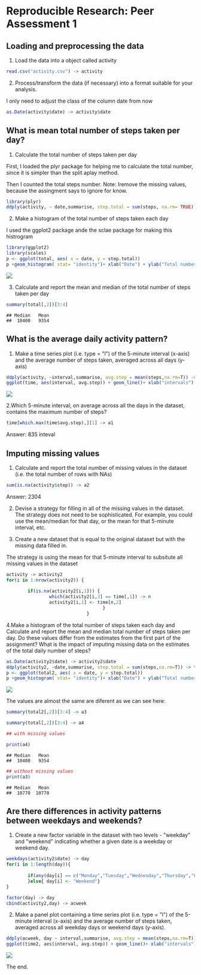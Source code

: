 # Reproducible Research: Peer Assessment 1


## Loading and preprocessing the data

1. Load the data into a object called activity   




```r
read.csv("activity.csv") -> activity
```



2. Process/transform the data (if necessary) into a format suitable for your analysis.  

I only need to adjust the class of the column date from now



```r
as.Date(activity$date) -> activity$date
```
 
## What is mean total number of steps taken per day?

1. Calculate the total number of steps taken per day


First, I loaded the plyr package for helping me to calculate the total number, since it is simpler than the split aplay method.

Then I counted the total steps number. Note: Iremove the missing values, because the assingment says to ignore for know.



```r
library(plyr)
ddply(activity, ~ date,summarise, step.total = sum(steps, na.rm= TRUE)) -> total
```

2. Make a histogram of the total number of steps taken each day

I used the ggplot2 package ande the sclae package for making this histrogram




```r
library(ggplot2)
library(scales)
p <- ggplot(total, aes( x = date, y = step.total))
p +geom_histogram( stat= "identity")+ xlab("Date") + ylab("Total number of steps")+ ggtitle("Histogram of the total number os steps taken each day")+scale_x_date(breaks=date_breaks(width="15 days"))
```

![](PA1_template_files/figure-html/unnamed-chunk-4-1.png) 



3. Calculate and report the mean and median of the total number of steps taken per day



```r
summary(total[,2])[3:4]
```

```
## Median   Mean 
##  10400   9354
```

## What is the average daily activity pattern?



1. Make a time series plot (i.e. type = "l") of the 5-minute interval (x-axis) and the average number of steps taken, averaged across all days (y-axis)




```r
ddply(activity, ~interval,summarise, avg.step = mean(steps,na.rm=T)) -> time
ggplot(time, aes(interval, avg.step)) + geom_line()+ xlab("intervals") + ylab("average steps")
```

![](PA1_template_files/figure-html/unnamed-chunk-6-1.png) 



2.Which 5-minute interval, on average across all the days in the dataset, contains the maximum number of steps?




```r
time[which.max(time$avg.step),][1] -> a1
```

Answer: 835 inteval

## Imputing missing values
 
1. Calculate and report the total number of missing values in the dataset (i.e. the total number of rows with NAs)


```r
sum(is.na(activity$step)) -> a2
```


Answer: 2304

2. Devise a strategy for filling in all of the missing values in the dataset. The strategy does not need to be sophisticated. For example, you could use the mean/median for that day, or the mean for that 5-minute interval, etc.  

3. Create a new dataset that is equal to the original dataset but with the missing data filled in.


The strategy is using the mean for that 5-minute interval to subsitute all missing values in the dataset



```r
activity -> activity2
for(i in 1:nrow(activity2)) {
        
        if(is.na(activity2[i,1])) {    
                which(activity2[i,3] == time[,1]) -> n
                activity2[i,1] <- time[n,2]
                                    }
                              }
```



4.Make a histogram of the total number of steps taken each day and Calculate and report the mean and median total number of steps taken per day. Do these values differ from the estimates from the first part of the assignment? What is the impact of imputing missing data on the estimates of the total daily number of steps?



```r
as.Date(activity2$date) -> activity2$date
ddply(activity2, ~date,summarise, step.total = sum(steps,na.rm=T)) -> total2
p <- ggplot(total2, aes( x = date, y = step.total))
p +geom_histogram( stat= "identity")+ xlab("Date") + ylab("Total number of steps")+ ggtitle("Histogram of the total number os steps taken each day")+scale_x_date(breaks=date_breaks(width="15 days"))
```

![](PA1_template_files/figure-html/unnamed-chunk-9-1.png) 

The values are almost the same are diferent as we can see here:



```r
summary(total2[,2])[3:4] -> a3

summary(total[,2])[3:4] -> a4

## with missing values

print(a4)
```

```
## Median   Mean 
##  10400   9354
```

```r
## without missing values
print(a3)
```

```
## Median   Mean 
##  10770  10770
```



## Are there differences in activity patterns between weekdays and weekends?

1. Create a new factor variable in the dataset with two levels - "weekday" and "weekend" indicating whether a given date is a weekday or weekend day.



```r
weekdays(activity2$date) -> day
for(i in 1:length(day)){
       
        if(any(day[i] == c("Monday","Tuesday","Wednesday","Thursday","Friday"))) {day[i] <- "Weekday"                
        }else{ day[i] <- "Weekend"}
}

factor(day) -> day
cbind(activity2,day) -> acweek
```



2. Make a panel plot containing a time series plot (i.e. type = "l") of the 5-minute interval (x-axis) and the average number of steps taken, averaged across all weekday days or weekend days (y-axis).




```r
ddply(acweek, day ~ interval,summarise, avg.step = mean(steps,na.rm=T)) -> time2
ggplot(time2, aes(interval, avg.step)) + geom_line()+ xlab("intervals") + ylab("average steps")+facet_grid(day ~ .)
```

![](PA1_template_files/figure-html/unnamed-chunk-12-1.png) 

The end.



